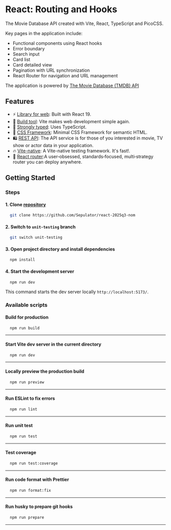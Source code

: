# React: Routing and Hooks

The Movie Database API created with Vite, React, TypeScript and PicoCSS.

Key pages in the application include:

- Functional components using React hooks
- Error boundary
- Search input
- Card list
- Card detailed view
- Pagination with URL synchronization
- React Router for navigation and URL management

The application is powered by [The Movie Database (TMDB) API](https://developer.themoviedb.org/docs/getting-started)

## Features

- ⚡ [Library for web](https://react.dev/): Built with React 19.
- 🎯 [Build tool](https://vite.dev/): Vite makes web development simple again.
- 💪 [Strongly typed](https://www.typescriptlang.org/): Uses TypeScript.
- 🎊 [CSS Framework](https://picocss.com/): Minimal CSS Framework for semantic HTML.
- 🛍️ [REST API](https://developer.themoviedb.org/docs/getting-started): The API service is for those of you interested in movie, TV show or actor data in your application.
- 🔥 [Vite-native](https://vitest.dev/): A Vite-native testing framework. It's fast!.
- 📌 [React router](https://reactrouter.com/):A user‑obsessed, standards‑focused, multi‑strategy router you can deploy anywhere.

## Getting Started

### Steps

#### 1. Clone [repository](https://github.com/Sepulator/react-2025q3-nom)

```bash copy
  git clone https://github.com/Sepulator/react-2025q3-nom
```

#### 2. Switch to `unit-testing` branch

```bash copy
  git switch unit-testing
```

#### 3. Open project directory and install dependencies

```bash copy
  npm install
```

#### 4. Start the development server

```bash copy
  npm run dev
```

This command starts the dev server locally `http://localhost:5173/`.

### Available scripts

#### Build for production

```bash copy
  npm run build
```

---

#### Start Vite dev server in the current directory

```bash copy
  npm run dev
```

---

#### Locally preview the production build

```bash copy
  npm run preview
```

---

#### Run ESLint to fix errors

```bash copy
  npm run lint
```

---

#### Run unit test

```bash copy
  npm run test
```

---

#### Test coverage

```bash copy
  npm run test:coverage
```

---

#### Run code format with Prettier

```bash copy
  npm run format:fix
```

---

#### Run husky to prepare git hooks

```bash copy
  npm run prepare
```

---
